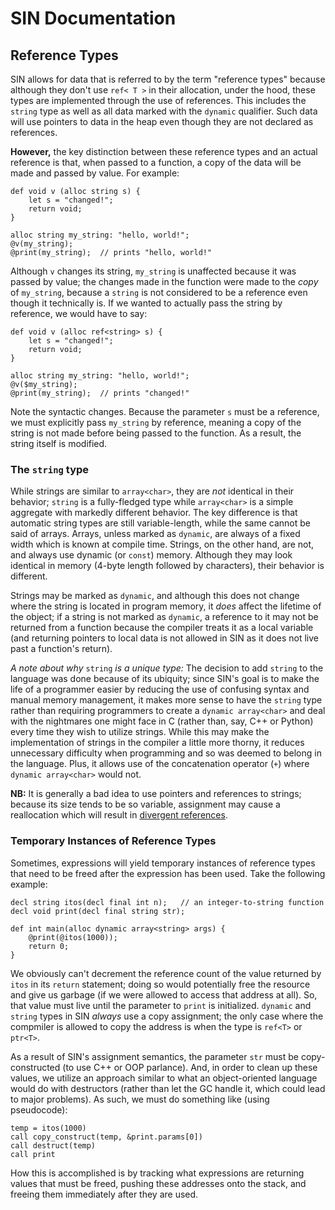 # SIN Documentation

## Reference Types

SIN allows for data that is referred to by the term "reference types" because although they don't use `ref< T >` in their allocation, under the hood, these types are implemented through the use of references. This includes the `string` type as well as all data marked with the `dynamic` qualifier. Such data will use pointers to data in the heap even though they are not declared as references.

**However,** the key distinction between these reference types and an actual reference is that, when passed to a function, a copy of the data will be made and passed by value. For example:

    def void v (alloc string s) {
        let s = "changed!";
        return void;
    }

    alloc string my_string: "hello, world!";
    @v(my_string);
    @print(my_string);  // prints "hello, world!"

Although `v` changes its string, `my_string` is unaffected because it was passed by value; the changes made in the function were made to the *copy* of `my_string`, because a `string` is not considered to be a reference even though it technically is. If we wanted to actually pass the string by reference, we would have to say:

    def void v (alloc ref<string> s) {
        let s = "changed!";
        return void;
    }

    alloc string my_string: "hello, world!";
    @v($my_string);
    @print(my_string);  // prints "changed!"

Note the syntactic changes. Because the parameter `s` must be a reference, we must explicitly pass `my_string` by reference, meaning a copy of the string is not made before being passed to the function. As a result, the string itself is modified.

### The `string` type

While strings are similar to `array<char>`, they are *not* identical in their behavior; `string` is a fully-fledged type while `array<char>` is a simple aggregate with markedly different behavior. The key difference is that automatic string types are still variable-length, while the same cannot be said of arrays. Arrays, unless marked as `dynamic`, are always of a fixed width which is known at compile time. Strings, on the other hand, are not, and always use dynamic (or `const`) memory. Although they may look identical in memory (4-byte length followed by characters), their behavior is different.

Strings may be marked as `dynamic`, and although this does not change where the string is located in program memory, it *does* affect the lifetime of the object; if a string is not marked as `dynamic`, a reference to it may not be returned from a function because the compiler treats it as a local variable (and returning pointers to local data is not allowed in SIN as it does not live past a function's return).

*A note about why* `string` *is a unique type:* The decision to add `string` to the language was done because of its ubiquity; since SIN's goal is to make the life of a programmer easier by reducing the use of confusing syntax and manual memory management, it makes more sense to have the `string` type rather than requiring programmers to create a `dynamic array<char>` and deal with the nightmares one might face in C (rather than, say, C++ or Python) every time they wish to utilize strings. While this may make the implementation of strings in the compiler a little more thorny, it reduces unnecessary difficulty when programming and so was deemed to belong in the language. Plus, it allows use of the concatenation operator (`+`) where `dynamic array<char>` would not.

**NB:** It is generally a bad idea to use pointers and references to strings; because its size tends to be so variable, assignment may cause a reallocation which will result in [divergent references](Divergent%20References).

### Temporary Instances of Reference Types

Sometimes, expressions will yield temporary instances of reference types that need to be freed after the expression has been used. Take the following example:

    decl string itos(decl final int n);   // an integer-to-string function
    decl void print(decl final string str);
    
    def int main(alloc dynamic array<string> args) {
        @print(@itos(1000));
        return 0;
    }

We obviously can't decrement the reference count of the value returned by `itos` in its `return` statement; doing so would potentially free the resource and give us garbage (if we were allowed to access that address at all). So, that value must live until the parameter to `print` is initialized. `dynamic` and `string` types in SIN _always_ use a copy assignment; the only case where the compmiler is allowed to copy the address is when the type is `ref<T>` or `ptr<T>`.

As a result of SIN's assignment semantics, the parameter `str` must be copy-constructed (to use C++ or OOP parlance). And, in order to clean up these values, we utilize an approach similar to what an object-oriented language would do with destructors (rather than let the GC handle it, which could lead to major problems). As such, we must do something like (using pseudocode):

    temp = itos(1000)
    call copy_construct(temp, &print.params[0])
    call destruct(temp)
    call print

How this is accomplished is by tracking what expressions are returning values that must be freed, pushing these addresses onto the stack, and freeing them immediately after they are used.
